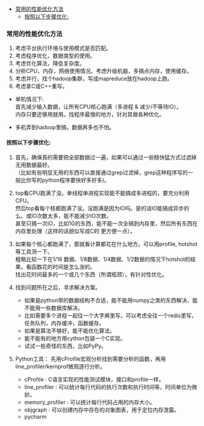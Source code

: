 
<!-- vim-markdown-toc GFM -->

- [常用的性能优化方法](#常用的性能优化方法)
  - [按照以下步骤优化:](#按照以下步骤优化)

<!-- vim-markdown-toc -->


### 常用的性能优化方法

1. 考虑平台执行环境与使用模式是否匹配。
2. 考虑程序优化，数据类型的使用。  
3. 考虑优化算法，降低复杂度。  
4. 分析CPU，内存，网络使用情况。考虑升级机器，多搞点内存，使用缓存。  
5. 考虑并行，找个hadoop集群，写成mapreduce放在hadoop上跑。  
6. 考虑拿C或C++重写。  

- 单机情况下:  
  首先减少输入数据，让所有CPU核心跑满（多进程 & 减少/不等待IO）。  
  内存只要还够用就用。找程序最慢的地方，针对其做各种优化。  

- 多机弄到hadoop里搞，数据再多也不怕。  


#### 按照以下步骤优化:  

1. 首先，确保真的需要把全部数据过一遍，如果可以通过一些糙快猛方式过滤掉无用数据最好。  
（比如有些明显无用的东西可以直接通过grep过滤掉，grep这种程序写的一般比你写的python程序要快好多好多)。  

2. top看CPU跑满了没。单线程单进程实现能不能搞成多进程的，要充分利用CPU。  
   然后top看每个核都跑满了没。没跑满是因为IO吗。是的话IO能搞成异步的么。或IO次数太多，能不能减少IO次数。  
   甚至只搞一次IO，比如1G的东西，能不能一次全搞到内存里，然后所有东西在内存里处理（这样的话貌似写成C的
   更方便一点）。  

3. 如果每个核心都跑满了，那就看计算都花在什么地方。可以用profile, hotshot等工具测一下。  
   粗略比较一下在1/16 数据、1/8数据、1/4数据、1/2数据的情况下hotshot的结果，看函数花的时间是怎么涨的。  
   找出花时间最多的一个或几个东西（所谓瓶颈），有针对性优化。  

4. 找到问题所在之后，寻求解决方案。  
   - 如果是python带的数据结构不合适，能不能用numpy之类的东西解决，能不能用一些数据库解决。  
   - 比如需要多个进程一起往一个大字典里写，可以考虑全往一个redis里写，任务队列，内存缓冲，函数缓存。  
   - 如果是算法不够好，能不能优化算法。   
   - 能不能有的地方用cython包装一个C实现。  
   - 试试一些奇怪的东西，比如PyPy。  

5. Python工具： 先用cProfile宏观分析找到需要分析的函数，再用line_profiler/kernprof微观逐行分析。
   - cProfile        : C语言实现的性能测试模块，接口和profile一样。
   - line_profiler   : 可以统计每行代码的执行次数和执行时间等，时间单位为微妙。
   - memory_profiler : 可以统计每行代码占用的内存大小。
   - objgraph        : 可以创建内存中存在的对象图表，用于定位内存泄露。
   - pycharm  


